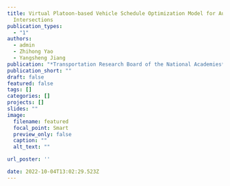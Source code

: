 ```yaml
---
title: Virtual Platoon-based Vehicle Schedule Optimization Model for Autonomous
  Intersections
publication_types:
  - "1"
authors:
  - admin
  - Zhihong Yao
  - Yangsheng Jiang
publication: "*Transportation Research Board of the National Academies*"
publication_short: ""
draft: false
featured: false
tags: []
categories: []
projects: []
slides: ""
image:
  filename: featured
  focal_point: Smart
  preview_only: false
  caption: ""
  alt_text: ""

url_poster: ''

date: 2022-10-04T13:02:29.523Z
---
```

